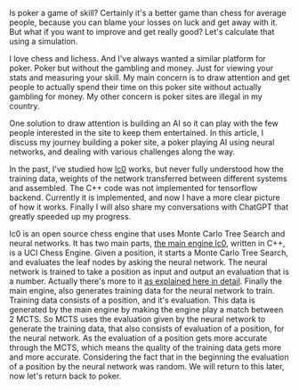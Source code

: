Is poker a game of skill? Certainly it's a better game than chess for average people, because you can blame your losses on luck and get away with it. But what if you want to improve and get really good? Let's calculate that using a simulation.

I love chess and lichess. And I've always wanted a similar platform for poker. Poker but without the gambling and money. Just for viewing your stats and measuring your skill. My main concern is to draw attention and get people to actually spend their time on this poker site without actually gambling for money. My other concern is poker sites are illegal in my country.

One solution to draw attention is building an AI so it can play with the few people interested in the site to keep them entertained. In this article, I discuss my journey building a poker site, a poker playing AI using neural networks, and dealing with various challenges along the way.

In the past, I've studied how [lc0](https://lczero.org/) works, but never fully understood how the training data, weights of the network transferred between different systems and assembled. The C++ code was not implemented for tensorflow backend. Currently it is implemented, and now I have a more clear picture of how it works. Finally I will also share my conversations with ChatGPT that greatly speeded up my progress.

lc0 is an open source chess engine that uses Monte Carlo Tree Search and neural networks. It has two main parts, [the main engine lc0](https://github.com/LeelaChessZero/lc0), written in C++, is a UCI Chess Engine. Given a position, it starts a Monte Carlo Tree Search, and evaluates the leaf nodes by asking the neural network. The neural network is trained to take a position as input and output an evaluation that is a number. Actually there's more to it [as explained here in detail](https://lczero.org/dev/wiki/technical-explanation-of-leela-chess-zero/). Finally the main engine, also generates training data for the neural network to train. Training data consists of a position, and it's evaluation. This data is generated by the main engine by making the engine play a match between 2 MCTS. So MCTS uses the evaluation given by the neural network to generate the training data, that also consists of evaluation of a position, for the neural network. As the evaluation of a position gets more accurate through the MCTS, which means the quality of the training data gets more and more accurate. Considering the fact that in the beginning the evaluation of a position by the neural network was random. We will return to this later, now let's return back to poker.



